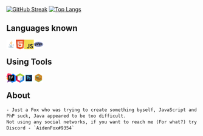 [![GitHub Streak](https://github-readme-streak-stats.herokuapp.com/?user=AidenF0X)](https://git.io/streak-stats)
[![Top Langs](https://github-readme-stats.vercel.app/api/top-langs/?username=AidenF0X&layout=compact)](https://github.com/anuraghazra/github-readme-stats)


## Languages known
<a href="https://en.wikipedia.org/wiki/Java_(programming_language)">
	<img title="Java" align="left" height="25" src=".github/java.png">
</a>

<a href="https://en.wikipedia.org/wiki/HTML">
	<img title="HTML" align="left" height="25" src=".github/html5.png">
</a>

<a href="https://en.wikipedia.org/wiki/JavaScript">
	<img title="JavaScript" align="left" height="25" src=".github/javascript.png">
</a>

<a href="https://en.wikipedia.org/wiki/PHP">
	<img title="PHP" align="left" height="25" src=".github/php.png">
</a>

<br />

## Using Tools

<a href="https://en.wikipedia.org/wiki/IntelliJ_IDEA">
	<img title="IntelliJ IDEA" align="left" height="25" src=".github/idea.svg">
</a>

<a href="https://en.wikipedia.org/wiki/JetBrains#IDEs">
	<img title="NetBeans" align="left" height="25" src=".github/netbeans.png">
</a>

<a href="https://en.wikipedia.org/wiki/Adobe_Photoshop">
	<img title="PhotoShop" align="left" height="25" src=".github/ps.png">
</a>

<a href="https://en.wikipedia.org/wiki/Notepad++">
	<img title="Notepad++" align="left" height="25" src=".github/Notepad++.png">
</a>

<br />

## About
	- Just a Fox who was trying to create something byself, JavaScript and PhP suck, Java appeared to be too difficult.
	Not using any social networks, if you want to reach me (For what?) try Discord - `AidenFox#9354`
 
